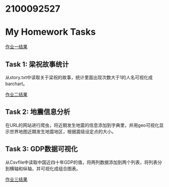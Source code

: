 # 2100092527
<!DOCTYPE html>
<html>
<head>
    <title>My Homework Tasks</title>
</head>
<body>
    <h1>My Homework Tasks</h1>
    <a target="_blank" href="https://jamalsamatova/2100092527.github.io/人物词频统计.html">作业一结果</a>
    <h2>Task 1: 梁祝故事统计</h2>
    <p>从story.txt中读取关于梁祝的故事，统计里面出现次数大于1的人名可视化成barchart。</p>
    <a target="_blank" href="https://jamalsamatova/2100092527.github.io/world_earthquakes.html">作业二结果</a>
    <h2>Task 2: 地震信息分析</h2>
    <p>在URL的网站进行爬虫，将近期发生地震的信息添加到字典里，并用geo可视化显示世界地图近期发生地震地区，根据震级设定点的大小。</p>
    <h2>Task 3: GDP数据可视化</h2>
    <p>从Csvfile中读取中国近四十年GDP的值，将两列数据添加到两个列表，将列表分到横轴和纵轴，并可视化成组合图表。</p>
    <a target="_blank" href="https://jamalsamatova/2100092527.github.io/china_gdp.html">作业三结果</a>
</body>
</html>
